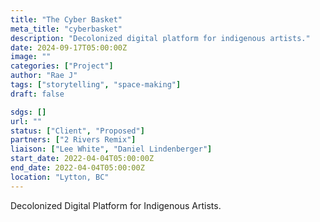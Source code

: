 ```yaml
---
title: "The Cyber Basket"
meta_title: "cyberbasket"
description: "Decolonized digital platform for indigenous artists."
date: 2024-09-17T05:00:00Z
image: ""
categories: ["Project"]
author: "Rae J"
tags: ["storytelling", "space-making"]
draft: false

sdgs: []
url: ""
status: ["Client", "Proposed"]
partners: ["2 Rivers Remix"]
liaison: ["Lee White", "Daniel Lindenberger"]
start_date: 2022-04-04T05:00:00Z
end_date: 2022-04-04T05:00:00Z
location: "Lytton, BC"
---
```


Decolonized Digital Platform for Indigenous Artists.

